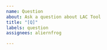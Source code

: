```yaml
---
name: Question
about: Ask a question about LAC Tool
title: "[Q]"
labels: question
assignees: aliernfrog

---
```



